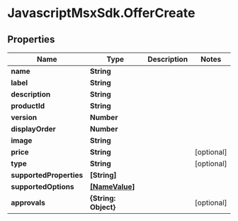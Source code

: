 # JavascriptMsxSdk.OfferCreate

## Properties

Name | Type | Description | Notes
------------ | ------------- | ------------- | -------------
**name** | **String** |  | 
**label** | **String** |  | 
**description** | **String** |  | 
**productId** | **String** |  | 
**version** | **Number** |  | 
**displayOrder** | **Number** |  | 
**image** | **String** |  | 
**price** | **String** |  | [optional] 
**type** | **String** |  | [optional] 
**supportedProperties** | **[String]** |  | 
**supportedOptions** | [**[NameValue]**](NameValue.md) |  | 
**approvals** | **{String: Object}** |  | [optional] 


